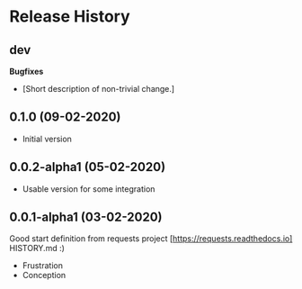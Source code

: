 Release History
===============

dev
---

**Bugfixes**

-   \[Short description of non-trivial change.\]

0.1.0 (09-02-2020)
-----------------
- Initial version


0.0.2-alpha1 (05-02-2020)
-------------------------

- Usable version for some integration

0.0.1-alpha1 (03-02-2020)
-------------------------
Good start definition from requests project [https://requests.readthedocs.io] HISTORY.md :)

-   Frustration
-   Conception